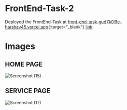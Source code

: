 # FrontEnd-Task-2
Deployed the FrontEnd-Task at 
[front-end-task-gud7k0l9e-harshav45.vercel.app](front-end-task-gud7k0l9e-harshav45.vercel.app){:target="_blank"}
<a href="https://www.front-end-task-gud7k0l9e-harshav45.vercel.app.com/" target="_blank">link</a>
# Images
## HOME PAGE
![Screenshot (15)](https://user-images.githubusercontent.com/72965089/158128172-6d18dad2-e3c0-48f9-80f9-682cbdaf36ff.png)

## SERVICE PAGE
![Screenshot (17)](https://user-images.githubusercontent.com/72965089/158128316-e81714a7-9da1-49d6-b593-a43405181583.png)
